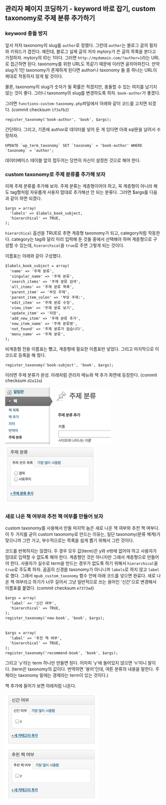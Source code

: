 ## 관리자 페이지 코딩하기 - keyword 바로 잡기, custom taxonomy로 주제 분류 추가하기

### keyword 충돌 방지

앞서 저자 taxonomy의 slug를 `author`로 정했다. 그런데 `author`는 블로그 글의 필자와 키워드가 겹친다. 예컨대, 블로그 실제 글의 저자 mytory가 쓴 글의 목록을 본다고 가정하자. mytory의 ID는 1이다. 그러면 `http://mydomain.com/?author=1`라는 URL로 접근하면 된다. taxonomy를 위한 URL도 똑같기 때문에 이러면 골치아파진다. 만약 slug가 1인 taxonomy가 존재하게 된다면 author나 taxonomy 둘 중 하나는 URL이 제대로 작동하지 않게 될 것이다. 

물론, taxonomy의 slug가 숫자가 될 확률은 적겠지만, 충돌할 수 있는 여지를 남기지 않는 것이 좋다. 그러니 taxonomy의 slug를 변경하도록 하자. `book-author`가 좋겠다.

그러면 `functions-custom-taxonomy.php`파일에서 아래와 같이 코드를 고치면 되겠다. (commit checksum `1f3afb2`)

    register_taxonomy('book-author', 'book', $args);

간단하다. 그리고, 기존에 author로 데이터를 넣어 둔 게 있다면 아래 sql문을 날려서 수정하자.

    UPDATE `wp_term_taxonomy` SET `taxonomy` = 'book-author' WHERE `taxonomy` = 'author';

데이터베이스 테이블 앞의 접두어는 당연히 자신이 설정한 것으로 해야 한다.

### custom taxonomy로 주제 분류를 추가해 보자

이제 주제 분류를 추가해 보자. 주제 분류는 계층형이어야 하고, 꼭 계층형이 아니라 해도 tag형처럼 자유롭게 사용자 맘대로 추가해선 안 되는 분류다. 그러면 $args를 다음과 같이 하면 되겠다.

    $args = array(
      'labels' => $labels_book_subject,
      'hierarchical' => TRUE,
    );

`hierarchical` 옵션을 TRUE로 추면 계층형 taxonomy가 되고, category처럼 작동한다. category는 tag와 달리 미리 입력해 둔 것들 중에서 선택해야 하며 계층형으로 구성할 수 있는데, `hierarchical`을 `true`로 주면 그렇게 되는 것이다.

이름표는 아래와 같이 구성했다.

    $labels_book_subject = array(
      'name' => '주제 분류',
      'singular_name' => '주제 분류',
      'search_items' => '주제 분류 검색',
      'all_items' => '주제 분류 목록',
      'parent_item' => '부모 주제',
      'parent_item_colon' => '부모 주제:',
      'edit_item' => '주제 분류 수정',
      'view_item' => '주제 분류 보기',
      'update_item' => '저장',
      'add_new_item' => '주제 분류 추가',
      'new_item_name' => '주제 분류명',
      'not_found' => '주제 분류가 없습니다',
      'menu_name' => '주제 분류',
    );

비계층형 전용 이름표는 뺐고, 계층형에 필요한 이름표만 넣었다. 그리고 마지막으로 이 코드로 등록을 해 줬다.

    register_taxonomy('book-subject', 'book', $args);

이러면 주제 분류가 완성. 아래처럼 관리자 메뉴와 책 추가 화면에 등장한다. (commit checksum `d2a12a`)

![주제 분류가 관리자 메뉴에 등장했다.](img/img06-book-subject-menu.png) ![이렇게 책 추가 화면에 들어오면 메타박스로 주제 분류가 들어와 있다.](img/img07-book-subject-meta-box.png)

### 새로 나온 책 여부와 추천 책 여부를 만들어 보자

custom taxonomy를 사용해서 만들 마지막 놈은 새로 나온 책 여부와 추천 책 여부다. 이 두 가지를 굳이 custom taxonomy로 만드는 이유는, 일단 taxonomy(분류 쳬계)가 맞으니까 그런 거고, 부수적으로는 목록을 쉽게 뽑기 위해서 그런 것이다.

코드를 반복하지는 않겠다. 두 경우 모두 값(term)은 y와 n밖에 없어야 하고 사용자가 맘대로 입력할 수 없도록 해야 한다. 계층형인 것은 아니지만 그래서 계층형으로 만들어야 한다. 사용자가 실수로 term을 만드는 경우가 없도록 하기 위해서 `hierarchical`을 `true`로 주도록 하자. 꼼꼼히 신경쓸 taxonomy가 아니니까 `labels`로 하지 않고 `label`로 했다. 그래서 `mpub_custom_taxonomy` 함수 안에 아래 코드를 넣으면 완료다. 새로 나온 책 여부라고 하기가 너무 길어서 그냥 일반적으로 쓰는 용어인 '신간'으로 변경해서 이름표를 붙였다. (commit checksum `e7373ad`)

    $args = array(
      'label' => '신간 여부',
      'hierarchical' => TRUE,
    );
    register_taxonomy('new-book', 'book', $args);


    $args = array(
      'label' => '추천 책 여부',
      'hierarchical' => TRUE,
    );
    register_taxonomy('recommend-book', 'book', $args);

그리고 'y'라는 term 하나만 만들면 된다. 어차피 'y'에 들어있지 않으면 'n'이니 말이다. (term은 taxonomy의 값이다. 번역하면 '용어'인데, 여튼 분류의 내용을 말한다. 주제라는 taxonomy 밑에는 경제라는 term이 있는 것이다.)

책 추가에 들어가 보면 아래처럼 나온다.

![책 추가 화면에 나오는 신간 여부와 추천 책 여부](img/img08-new-recommend-book.png)




